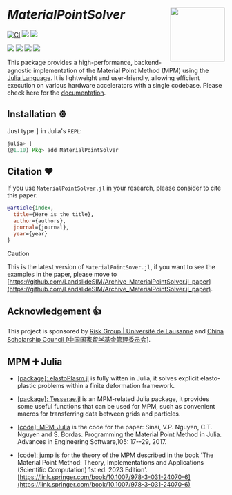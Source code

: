 # *MaterialPointSolver* <img src="docs/logo.png" align="right" height="126" />

[![CI](https://github.com/LandslideSIM/MaterialPointSolver.jl/actions/workflows/ci.yml/badge.svg)](https://github.com/LandslideSIM/MaterialPointSolver.jl/actions/workflows/ci.yml) 
[![](https://img.shields.io/badge/docs-wiki-blue.svg?logo=quicklook)](https://github.com/LandslideSIM/MaterialPointSolver.jl/wiki)
[![](https://img.shields.io/badge/version-v0.3.3-pink)]()

[![](https://img.shields.io/badge/NVIDIA-CUDA-green.svg?logo=nvidia)](https://developer.nvidia.com/cuda-toolkit)
[![](https://img.shields.io/badge/AMD-ROCm-red.svg?logo=amd)](https://www.amd.com/en/products/software/rocm.html)
[![](https://img.shields.io/badge/Intel-oneAPI-blue.svg?logo=intel)](https://www.intel.com/content/www/us/en/developer/tools/oneapi/overview.html)
[![](https://img.shields.io/badge/Apple-Metal-purple.svg?logo=apple)](https://developer.apple.com/metal/)

<p>
This package provides a high-performance, backend-agnostic implementation of the Material Point Method (MPM) using the <a href="https://julialang.org" target="_blank"><img src="https://raw.githubusercontent.com/JuliaLang/julia-logo-graphics/master/images/julia.ico" width="16em"> Julia Language</a>. It is lightweight and user-friendly, allowing efficient execution on various hardware accelerators with a single codebase. Please check here for the <a href="https://github.com/LandslideSIM/MaterialPointSolver.jl/wiki" target="_blank">documentation</a>.
</p>

## Installation ⚙️

Just type <kbd>]</kbd> in Julia's  `REPL`:

```julia
julia> ]
(@1.10) Pkg> add MaterialPointSolver
```

## Citation ❤
If you use `MaterialPointSolver.jl` in your research, please consider to cite this paper:

```bib
@article{index,
  title={Here is the title},
  author={authors},
  journal={journal},
  year={year}
}
```
> [!CAUTION]
> This is the latest version of `MaterialPointSover.jl`, if you want to see the examples in the paper, please move to [https://github.com/LandslideSIM/Archive_MaterialPointSolver.jl_paper](https://github.com/LandslideSIM/Archive_MaterialPointSolver.jl_paper).

## Acknowledgement 👍

This project is sponsored by [Risk Group | Université de Lausanne](https://wp.unil.ch/risk/) and [China Scholarship Council [中国国家留学基金管理委员会]](https://www.csc.edu.cn/).

## MPM ➕ Julia

* [[package]: elastoPlasm.jl](https://github.com/ewyser/elastoPlasm.jl) is fully witten in Julia, it solves explicit elasto-plastic problems within a finite deformation framework.

* [[package]: Tesserae.jl](https://github.com/KeitaNakamura/Tesserae.jl) is an MPM-related Julia package, it provides some useful functions that can be used for MPM, such as convenient macros for transferring data between grids and particles.

* [[code]: MPM-Julia](https://github.com/vinhphunguyen/MPM-Julia) is the code for the paper: Sinai, V.P. Nguyen, C.T. Nguyen and S. Bordas. Programming the Material Point Method in Julia. Advances in Engineering Software,105: 17--29, 2017.

* [[code]: jump](https://github.com/vinhphunguyen/jump) is for the theory of the MPM described in the book 'The Material Point Method: Theory, Implementations and Applications (Scientific Computation) 1st ed. 2023 Edition'. [https://link.springer.com/book/10.1007/978-3-031-24070-6](https://link.springer.com/book/10.1007/978-3-031-24070-6)
